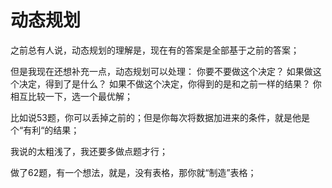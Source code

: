 # 动态规划

之前总有人说，动态规划的理解是，现在有的答案是全部基于之前的答案；

但是我现在还想补充一点，动态规划可以处理：
    你要不要做这个决定？
    如果做这个决定，得到了是什么？
    如果不做这个决定，你得到的是和之前一样的结果？
    你相互比较一下，选一个最优解；

比如说53题，你可以丢掉之前的；但是你每次将数据加进来的条件，就是他是个“有利“的结果；

我说的太粗浅了，我还要多做点题才行；

做了62题，有一个想法，就是，没有表格，那你就“制造”表格；